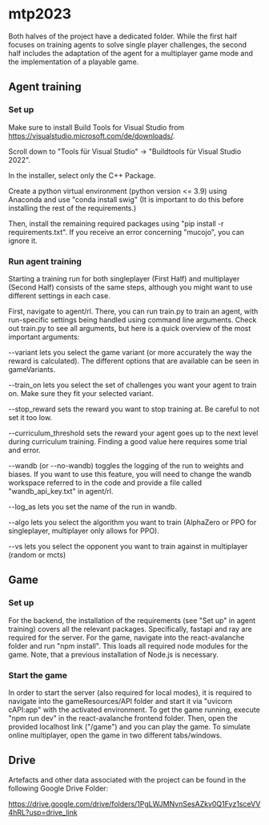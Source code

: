 # mtp2023
Both halves of the project have a dedicated folder. While the first half focuses on training agents to solve single player challenges, the second half includes the adaptation of the agent for a multiplayer game mode and the implementation of a playable game.

## Agent training
### Set up
Make sure to install Build Tools for Visual Studio from https://visualstudio.microsoft.com/de/downloads/.

Scroll down to "Tools für Visual Studio" -> "Buildtools für Visual Studio 2022".

In the installer, select only the C++ Package.

Create a python virtual environment (python version <= 3.9) using Anaconda and use "conda install swig" (It is important to do this before installing the rest of the requirements.)

Then, install the remaining required packages using "pip install -r requirements.txt". If you receive an error concerning "mucojo", you can ignore it.

### Run agent training
Starting a training run for both singleplayer (First Half) and multiplayer (Second Half) consists of the same steps, although you might want to use different settings in each case.

First, navigate to agent/rl. There, you can run train.py to train an agent, with run-specific settings being handled using command line arguments.
Check out train.py to see all arguments, but here is a quick overview of the most important arguments:

--variant lets you select the game variant (or more accurately the way the reward is calculated). The different options that are available can be seen in gameVariants.

--train_on lets you select the set of challenges you want your agent to train on. Make sure they fit your selected variant.

--stop_reward sets the reward you want to stop training at. Be careful to not set it too low.

--curriculum_threshold sets the reward your agent goes up to the next level during curriculum training. Finding a good value here requires some trial and error.

--wandb (or --no-wandb) toggles the logging of the run to weights and biases. If you want to use this feature, you will need to change the wandb workspace referred to in the code and provide a file called "wandb_api_key.txt" in agent/rl.

--log_as lets you set the name of the run in wandb.

--algo lets you select the algorithm you want to train (AlphaZero or PPO for singleplayer, multiplayer only allows for PPO).

--vs lets you select the opponent you want to train against in multiplayer (random or mcts)

## Game
### Set up
For the backend, the installation of the requirements (see "Set up" in agent training) covers all the relevant packages. Specifically, fastapi and ray are required for the server.
For the game, navigate into the react-avalanche folder and run "npm install". This loads all required node modules for the game. Note, that a previous installation of Node.js is necessary.

### Start the game
In order to start the server (also required for local modes), it is required to navigate into the gameResources/API folder and start it via "uvicorn cAPI:app" with the activated environment.
To get the game running, execute "npm run dev" in the react-avalanche frontend folder. Then, open the provided localhost link ("/game") and you can play the game. To simulate online multiplayer, open the game in two different tabs/windows.


## Drive
Artefacts and other data associated with the project can be found in the following Google Drive Folder:

https://drive.google.com/drive/folders/1PgLWJMNvnSesAZkv0Q1Fyz1sceVV4hRL?usp=drive_link
